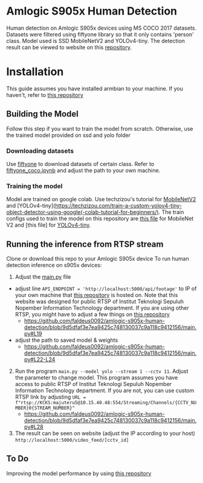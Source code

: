 # Amlogic S905x Human Detection

Human detection on Amlogic S905x devices using MS COCO 2017 datasets. Datasets were filtered using fiftyone library so that it only contains 'person' class. Model used is SSD MobileNetV2 and YOLOv4-tiny. The detection result can be viewed to website on this [repository](https://github.com/faldeus0092/tugas-akhir-cctv).

  

# Installation
This guide assumes you have installed armbian to your machine. If you haven't, refer to [this repository](https://github.com/ophub/amlogic-s9xxx-armbian)

## Building the Model

Follow this step if you want to train the model from scratch. Otherwise, use the trained model provided on ssd and yolo folder

### Downloading datasets

  Use [fiftyone](https://docs.voxel51.com/user_guide/export_datasets.html#basic-recipe) to download datasets of certain class. Refer to [fiftyone_coco.ipynb](https://github.com/faldeus0092/amlogic-s905x-human-detection/blob/main/fiftyone_coco.ipynb) and adjust the path to your own machine.

### Training the model
Model are trained on google colab. Use techzizou's tutorial for [MobileNetV2](https://techzizou.com/training-an-ssd-model-for-a-custom-object-using-tensorflow-2-x/) and [YOLOv4-tiny](https://techzizou.com/train-a-custom-yolov4-tiny-object-detector-using-google(-colab-tutorial-for-beginners/). The train configs used to train the model on this repository are [this file](https://github.com/faldeus0092/amlogic-s905x-human-detection/blob/main/ssd/ssd_mobilenet_v2_fpnlite_320x320_coco17_tpu-8.config) for MobileNet V2 and [this file] for [YOLOv4-tiny](https://github.com/faldeus0092/amlogic-s905x-human-detection/blob/main/yolo/yolov4-tiny-custom-.cfg).

## Running the inference from RTSP stream
Clone or download this repo to your Amlogic S905x device
To run human detection inference on s905x devices:
1. Adjust the [main.py](https://github.com/faldeus0092/amlogic-s905x-human-detection/blob/main/main.py) file
- adjust line ```API_ENDPOINT = 'http://localhost:5000/api/footage'``` to IP of your own machine that [this repository](https://github.com/faldeus0092/tugas-akhir-cctv) is hosted on. Note that this website  was designed for public RTSP of Institut Teknologi Sepuluh Nopember Information Technology department. If you are using other RTSP, you might have to adjust a few things on [this repository](https://github.com/faldeus0092/tugas-akhir-cctv)
	- https://github.com/faldeus0092/amlogic-s905x-human-detection/blob/9d5dfaf3e7ea9425c748130037c9a118c9412156/main.py#L19
- adjust the path to saved model & weights
	- https://github.com/faldeus0092/amlogic-s905x-human-detection/blob/9d5dfaf3e7ea9425c748130037c9a118c9412156/main.py#L22-L24
2. Run the program ```main.py --model yolo --stream 1 --cctv 11```. Adjust the parameter to change model. This program assumes you have access to public RTSP of Institut Teknologi Sepuluh Nopember Information Technology department. If you are not, you can use custom RTSP link by adjusting ```URL = f"rtsp://KCKS:majuteru5@10.15.40.48:554/Streaming/Channels/{CCTV_NUMBER}0{STREAM_NUMBER}"```
	- https://github.com/faldeus0092/amlogic-s905x-human-detection/blob/9d5dfaf3e7ea9425c748130037c9a118c9412156/main.py#L28
3. The result can be seen on website (adjust the IP according to your host) ```http://localhost:5000/video_feed/[cctv_id]```


## To Do

Improving the model performance by using [this repository](https://github.com/ARM-software/armnn)
